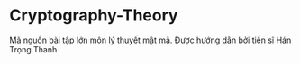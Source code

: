 # Cryptography-Theory
Mã nguồn bài tập lớn môn lý thuyết mật mã. Được hướng dẫn bởi tiến sĩ Hán Trọng Thanh
